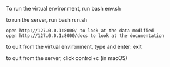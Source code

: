 To run the virtual environment, run 
    bash env.sh

to run the server, run
    bash run.sh

    open http://127.0.0.1:8000/ to look at the data modified
    open http://127.0.0.1:8000/docs to look at the documentation

to quit from the virtual environment, type and enter:
    exit

to quit from the server, click
    control+c (in macOS)